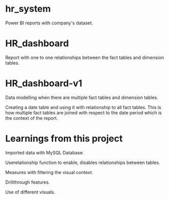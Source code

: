 # hr_system
Power BI reports with company's dataset.

# HR_dashboard 
Report with one to one relationships between the fact tables and dimension tables.

# HR_dashboard-v1
Data modelling when there are multiple fact tables and dimension tables.

Creating a date table and using it with relationship to all fact tables. This is how multiple fact tables are joined with respect to the date period which is the context of the report.

# Learnings from this project
Imported data with MySQL Database.

Userelationship function to enable, disables relationships between tables.

Measures with filtering the visual context.

Drillthrough features.

Use of different visuals.
